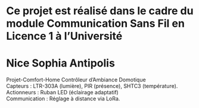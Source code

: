 # Ce projet est réalisé dans le cadre du module Communication Sans Fil en Licence 1 à l’Université
# Nice Sophia Antipolis

Projet-Comfort-Home
 Contrôleur d’Ambiance Domotique      
 Capteurs : LTR-303A (lumière), PIR (présence), SHTC3 (température).      
 Actionneurs : Ruban LED (éclairage adaptatif)  
 Communication : Réglage à distance via LoRa.
